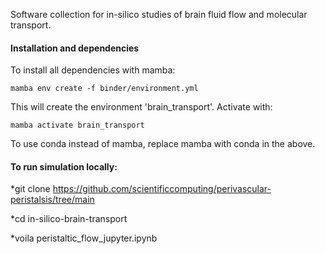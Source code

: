 Software collection for in-silico studies of brain fluid flow and
molecular transport.

#### Installation and dependencies

To install all dependencies with mamba:

`mamba env create -f binder/environment.yml`

This will create the environment 'brain_transport'. Activate with:

`mamba activate brain_transport`

To use conda instead of mamba, replace mamba with conda in the above.

#### To run simulation locally: 

*git clone https://github.com/scientificcomputing/perivascular-peristalsis/tree/main

*cd in-silico-brain-transport

*voila peristaltic_flow_jupyter.ipynb
